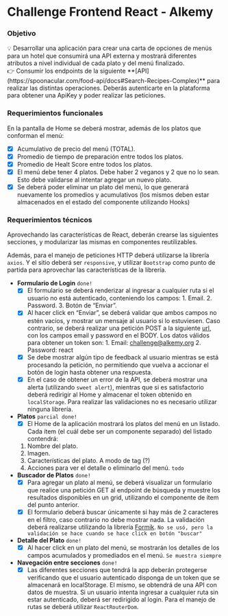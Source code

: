 # Challenge Frontend React - Alkemy

### Objetivo

<aside>
💡 Desarrollar una aplicación para crear una carta de opciones de menús para un hotel que consumirá una API externa y mostrará diferentes atributos a nivel individual de cada plato y del menú finalizado.

</aside>

<aside>
👉 Consumir los endpoints de la siguiente **[API](https://spoonacular.com/food-api/docs#Search-Recipes-Complex)** para realizar las distintas operaciones. Deberás
autenticarte en la plataforma para obtener una ApiKey y poder realizar las peticiones.

</aside>

### Requerimientos funcionales

En la pantalla de Home se deberá mostrar, además de los platos que conforman el menú:

- [x] Acumulativo de precio del menú (TOTAL).
- [x] Promedio de tiempo de preparación entre todos los platos.
- [x] Promedio de Healt Score entre todos los platos.
- [x] El menú debe tener 4 platos. Debe haber 2 veganos y 2 que no lo sean. Esto debe validarse al intentar agregar un nuevo plato.
- [x] Se deberá poder eliminar un plato del menú, lo que generará nuevamente los promedios y acumulativos (los mismos deben estar almacenados en el estado del componente utilizando Hooks)

### Requerimientos técnicos

Aprovechando las características de React, deberán crearse las siguientes secciones, y modularizar
las mismas en componentes reutilizables.

Además, para el manejo de peticiones HTTP deberá utilizarse la librería `axios`. Y el sitio deberá ser
`responsive`, y utilizar `Bootstrap` como punto de partida para aprovechar las características de la
librería.

- **Formulario de Login** `done!`
  - [x] El formulario se deberá renderizar al ingresar a cualquier ruta si el usuario no está autenticado,
        conteniendo los campos: 1. Email. 2. Password. 3. Botón de “Enviar”.
  - [x] Al hacer click en “Enviar”, se deberá validar que ambos campos no estén vacíos, y mostrar un mensaje
        al usuario si lo estuviesen. Caso contrario, se deberá realizar una petición POST a la siguiente [url](http://challenge-react.alkemy.org/), con
        los campos email y password en el BODY.
        Los datos válidos para obtener un token son: 1. Email: [challenge@alkemy.org](mailto:challenge@alkemy.org) 2. Password: react
  - [x] Se debe mostrar algún tipo de feedback al usuario mientras se está procesando la petición, no
        permitiendo que vuelva a accionar el botón de login hasta obtener una respuesta.
  - [x] En el caso de obtener un error de la API, se deberá mostrar una alerta (utilizando `sweet alert`), mientras
        que si es satisfactorio deberá redirigir al Home y almacenar el token obtenido en `localStorage`. Para
        realizar las validaciones no es necesario utilizar ninguna librería.
- **Platos** `parcial done!`
  - [x] El Home de la aplicación mostrará los platos del menú en un listado. Cada ítem (el cuál debe ser un componente separado) del listado contendrá:
  1. Nombre del plato.
  2. Imagen.
  3. Características del plato. A modo de tag (?)
  4. Acciones para ver el detalle o eliminarlo del menú. `todo`
- **Buscador de Platos** `done!`
  - [x] Para agregar un plato al menú, se deberá visualizar un formulario que realice una petición GET al
        endpoint de búsqueda y muestre los resultados disponibles en un grid, utilizando el componente de ítem del punto anterior.
  - [x] El formulario deberá buscar únicamente si hay más de 2 caracteres en el filtro, caso contrario no debe mostrar nada. La validación deberá realizarse utilizando la librería [Formik](https://formik.org/). `No se usó, pero la validación se hace cuando se hace click en botón "buscar"`
- **Detalle del Plato** `done!`
  - [x] Al hacer click en un plato del menú, se mostrarán los detalles de los campos acumulados y promediados en el menú. `Se muestra siempre`
- **Navegación entre secciones** `done!`
  - [x] Las diferentes secciones que tendrá la app deberán protegerse verificando que el usuario autenticado disponga de un token que se almacenará en localStorage. El mismo, se obtendrá de una API con datos de muestra. Si un usuario intenta ingresar a cualquier ruta sin estar autenticado, deberá ser redirigido al login. Para el manejo de rutas se deberá utilizar `ReactRouterDom`.
